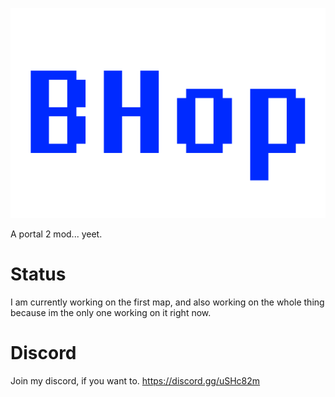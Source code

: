 ![alt text](https://github.com/Ewber/bhop/blob/master/BHop-Logo.png)

A portal 2 mod... yeet.
# Status
I am currently working on the first map, and also working on the whole thing because im the only one working on it right now.
# Discord
Join my discord, if you want to. https://discord.gg/uSHc82m
